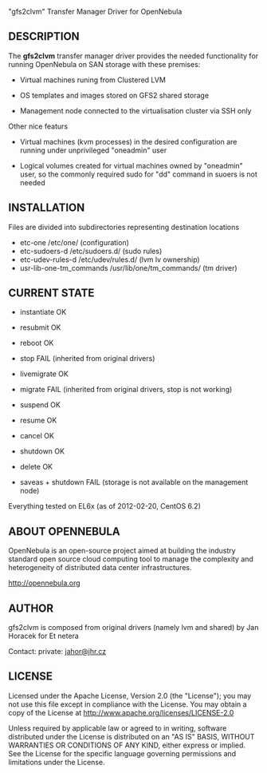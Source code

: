 
"gfs2clvm" Transfer Manager Driver for OpenNebula

## DESCRIPTION

The **gfs2clvm** transfer manager driver provides the needed functionality
for running OpenNebula on SAN storage with these premises:

* Virtual machines runing from Clustered LVM

* OS templates and images stored on GFS2 shared storage

* Management node connected to the virtualisation cluster via SSH only

Other nice featurs

* Virtual machines (kvm processes) in the desired configuration are running
  under unprivileged "oneadmin" user

* Logical volumes created for virtual machines owned by "oneadmin" user, so the
  commonly required sudo for "dd" command in suoers is not needed

## INSTALLATION

Files are divided into subdirectories representing destination locations

  * etc-one 			/etc/one/ 			(configuration)
  * etc-sudoers-d 		/etc/sudoers.d/			(sudo rules)
  * etc-udev-rules-d 		/etc/udev/rules.d/		(lvm lv ownership)
  * usr-lib-one-tm_commands 	/usr/lib/one/tm_commands/	(tm driver)

## CURRENT STATE

* instantiate		OK
* resubmit 		OK

* reboot 		OK
* stop 			FAIL (inherited from original drivers)
* livemigrate 		OK
* migrate 		FAIL (inherited from original drivers, stop is not working)

* suspend 		OK
* resume 		OK

* cancel 		OK
* shutdown 		OK
* delete 		OK
* saveas + shutdown 	FAIL (storage is not available on the management node)

Everything tested on EL6x (as of 2012-02-20, CentOS 6.2)


## ABOUT OPENNEBULA

OpenNebula is an open-source project aimed at building the industry standard
open source cloud computing tool to manage the complexity and heterogeneity of
distributed data center infrastructures.

http://opennebula.org

## AUTHOR

gfs2clvm is composed from original drivers (namely lvm and shared) by
Jan Horacek for Et netera

Contact:
 private: jahor@jhr.cz


## LICENSE

Licensed under the Apache License, Version 2.0 (the "License"); you may
not use this file except in compliance with the License. You may obtain
a copy of the License at http://www.apache.org/licenses/LICENSE-2.0

Unless required by applicable law or agreed to in writing, software
distributed under the License is distributed on an "AS IS" BASIS,
WITHOUT WARRANTIES OR CONDITIONS OF ANY KIND, either express or implied.
See the License for the specific language governing permissions and
limitations under the License.


